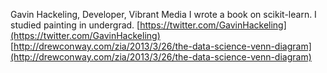 Gavin Hackeling, Developer, Vibrant Media
I wrote a book on scikit-learn. I studied painting in undergrad.
[https://twitter.com/GavinHackeling](https://twitter.com/GavinHackeling)
[http://drewconway.com/zia/2013/3/26/the-data-science-venn-diagram](http://drewconway.com/zia/2013/3/26/the-data-science-venn-diagram)
